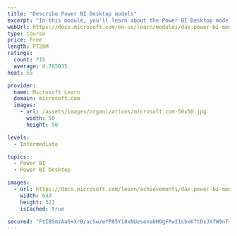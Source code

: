 ```yaml
---
title: "Describe Power BI Desktop models"
excerpt: "In this module, you'll learn about the Power BI Desktop model structure, star schema design basics, analytics queries, and report visual configuration. This module provides a strong foundation on which you can learn to optimize model designs and add model calculations."
webUrl: https://docs.microsoft.com/en-us/learn/modules/dax-power-bi-models/
type: course
price: Free
length: PT20M
ratings:
  count: 715
  average: 4.765035
heat: 55

provider:
  name: Microsoft Learn
  domain: microsoft.com
  images:
    - url: /assets/images/organizations/microsoft.com-50x50.jpg
      width: 50
      height: 50

levels:
  - Intermediate

topics:
  - Power BI
  - Power BI Desktop

images:
  - url: https://docs.microsoft.com/learn/achievements/dax-power-bi-models-social.png
    width: 643
    height: 321
    isCached: true

secured: "FtIB5mzAaS+XrB/acSw/eYP05Yi8xNUesenabMOgFPwI1sbxKftDsJXfW9nT+0rvF5zZpjaEWrO2RVVotRrlr937MgmghAzl0G3LKbWMoJeBAt283k9gV45je8T5CcLooK9/M4buXjqDsig1uWoQ3CkMiqs6zUeVN7qsimAE2GvcR7YARG+0MlUtz5YCbluCiNrPEn6iGa6TNiHQdBbKG1qdi/yWcy7VI2k/KynufObkTAf0u1eUFcBPL85nClBJUiWmgDkvUwCkB0GFA2bpOrGjYs/IOpCYfMA9sPfimDlJygqyYCRZFbhtzMXrdt9PHgUSNdzun0/dIIfP7jr/TSEk1EXnO58EmWU4n1zyACUKjDYapYcD/7/GlyQ/XMCrFcVaRPffryGX28UOJVevmXv3aIuoyveG/X+HkChdXlY=;JP/DyTJP3QmhOGkypHB2RQ=="
---
```


